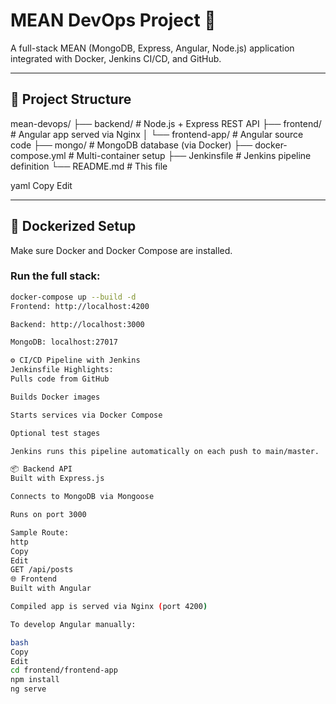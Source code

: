 # MEAN DevOps Project 🚀

A full-stack MEAN (MongoDB, Express, Angular, Node.js) application integrated with Docker, Jenkins CI/CD, and GitHub.

---

## 🔧 Project Structure

mean-devops/ ├── backend/ # Node.js + Express REST API ├── frontend/ # Angular app served via Nginx │ └── frontend-app/ # Angular source code ├── mongo/ # MongoDB database (via Docker) ├── docker-compose.yml # Multi-container setup ├── Jenkinsfile # Jenkins pipeline definition └── README.md # This file

yaml
Copy
Edit

---

## 🐳 Dockerized Setup

Make sure Docker and Docker Compose are installed.

### Run the full stack:

```bash
docker-compose up --build -d
Frontend: http://localhost:4200

Backend: http://localhost:3000

MongoDB: localhost:27017

⚙️ CI/CD Pipeline with Jenkins
Jenkinsfile Highlights:
Pulls code from GitHub

Builds Docker images

Starts services via Docker Compose

Optional test stages

Jenkins runs this pipeline automatically on each push to main/master.

📦 Backend API
Built with Express.js

Connects to MongoDB via Mongoose

Runs on port 3000

Sample Route:
http
Copy
Edit
GET /api/posts
🌐 Frontend
Built with Angular

Compiled app is served via Nginx (port 4200)

To develop Angular manually:

bash
Copy
Edit
cd frontend/frontend-app
npm install
ng serve

